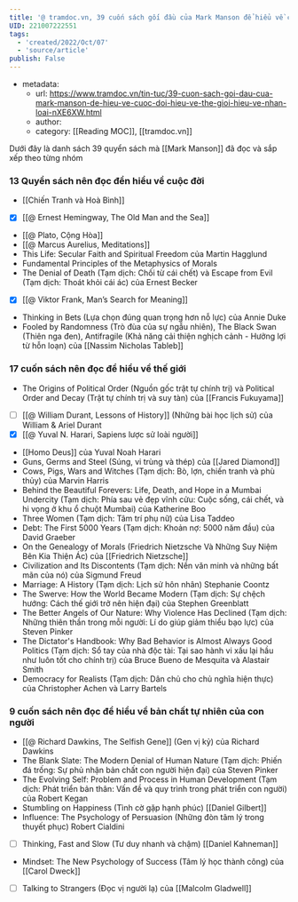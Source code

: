 ```yaml
---
title: '@ tramdoc.vn, 39 cuốn sách gối đầu của Mark Manson để hiểu về cuộc đời, hiểu về thế giới, hiểu về nhân loại'
UID: 221007222551
tags:
  - 'created/2022/Oct/07'
  - 'source/article'
publish: False
---
```

- metadata:
	- url: https://www.tramdoc.vn/tin-tuc/39-cuon-sach-goi-dau-cua-mark-manson-de-hieu-ve-cuoc-doi-hieu-ve-the-gioi-hieu-ve-nhan-loai-nXE6XW.html
	- author:
	- category: [[Reading MOC]], [[tramdoc.vn]]


Dưới đây là danh sách 39 quyển sách mà [[Mark Manson]] đã đọc và sắp xếp theo từng nhóm

### 13 Quyển sách nên đọc đển hiểu về cuộc đời

- [[Chiến Tranh và Hoà Bình]]
- [x] [[@ Ernest Hemingway, The Old Man and the Sea]]
- [[@ Plato, Cộng Hòa]]
- [[@ Marcus Aurelius, Meditations]]
- This Life: Secular Faith and Spiritual Freedom của Martin Hagglund
- Fundamental Principles of the Metaphysics of Morals
- The Denial of Death (Tạm dịch: Chối từ cái chết) và Escape from Evil (Tạm dịch: Thoát khỏi cái ác) của Ernest Becker
- [x] [[@ Viktor Frank, Man’s Search for Meaning]]
- Thinking in Bets (Lựa chọn đúng quan trọng hơn nỗ lực) của Annie Duke
- Fooled by Randomness (Trò đùa của sự ngẫu nhiên),  The Black Swan (Thiên nga đen), Antifragile (Khả năng cải thiện nghịch cảnh - Hưởng lợi từ hỗn loạn) của [[Nassim Nicholas Tableb]]

### 17 cuốn sách nên đọc để hiểu về thế giới
- The Origins of Political Order (Nguồn gốc trật tự chính trị) và Political Order and Decay (Trật tự chính trị và suy tàn) của [[Francis Fukuyama]]
- [ ] [[@ William Durant, Lessons of History]] (Những bài học lịch sử) của William & Ariel Durant
- [x] [[@ Yuval N. Harari, Sapiens lược sử loài người]]
- [[Homo Deus]] của Yuval Noah Harari
- Guns, Germs and Steel (Súng, vi trùng và thép) của [[Jared Diamond]]
- Cows, Pigs, Wars and Witches (Tạm dịch: Bò, lợn, chiến tranh và phù thủy) của Marvin Harris
- Behind the Beautiful Forevers: Life, Death, and Hope in a Mumbai Undercity (Tạm dịch: Phía sau vẻ đẹp vĩnh cửu: Cuộc sống, cái chết, và hi vọng ở khu ổ chuột Mumbai) của Katherine Boo
- Three Women (Tạm dịch: Tâm trí phụ nữ) của Lisa Taddeo 
- Debt: The First 5000 Years (Tạm dịch: Khoản nợ: 5000 năm đầu) của David Graeber
- On the Genealogy of Morals (Friedrich Nietzsche Và Những Suy Niệm Bên Kia Thiện Ác) của [[Friedrich Nietzsche]]
- Civilization and Its Discontents (Tạm dịch: Nền văn minh và những bất mãn của nó) của Sigmund Freud
- Marriage: A History (Tạm dịch: Lịch sử hôn nhân) Stephanie Coontz
- The Swerve: How the World Became Modern (Tạm dịch: Sự chệch hướng: Cách thế giới trở nên hiện đại) của Stephen Greenblatt
- The Better Angels of Our Nature: Why Violence Has Declined (Tạm dịch: Những thiên thần trong mỗi người: Lí do giúp giảm thiểu bạo lực) của Steven Pinker
- The Dictator's Handbook: Why Bad Behavior is Almost Always Good Politics (Tạm dịch: Sổ tay của nhà độc tài: Tại sao hành vi xấu lại hầu như luôn tốt cho chính trị) của Bruce Bueno de Mesquita và Alastair Smith
- Democracy for Realists (Tạm dịch: Dân chủ cho chủ nghĩa hiện thực) của Christopher Achen và Larry Bartels

### 9 cuốn sách nên đọc để hiểu về bản chất tự nhiên của con người
- [[@ Richard Dawkins, The Selfish Gene]] (Gen vị kỷ) của Richard Dawkins
- The Blank Slate: The Modern Denial of Human Nature (Tạm dịch: Phiến đá trống: Sự phủ nhận bản chất con người hiện đại) của Steven Pinker
- The Evolving Self: Problem and Process in Human Development (Tạm dịch: Phát triển bản thân: Vấn đề và quy trình trong phát triển con người) của Robert Kegan
- Stumbling on Happiness (Tình cờ gặp hạnh phúc) [[Daniel Gilbert]]
- Influence: The Psychology of Persuasion (Những đòn tâm lý trong thuyết phục) Robert Cialdini
- [ ] Thinking, Fast and Slow (Tư duy nhanh và chậm) [[Daniel Kahneman]]
- Mindset: The New Psychology of Success (Tâm lý học thành công) của [[Carol Dweck]]
- [ ] Talking to Strangers (Đọc vị người lạ) của [[Malcolm Gladwell]]